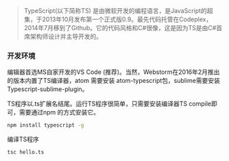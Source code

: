 > TypeScript(以下简称TS) 是由微软开发的编程语言，是JavaScript的超集，于2013年10月发布第一个正式版0.9。最先代码托管在Codeplex，2014年7月移到了Github。它的代码风格和C#很像，这是因为TS是由C#首席架构师设计并主导开发的。

### 开发环境
编辑器首选MS自家开发的VS Code (推荐)。当然，Webstorm在2016年2月推出的版本内置了TS编译器，atom 需要安装 atom-typescript包，sublime需要安装Typescript-sublime-plugin。

TS程序以.ts扩展名结尾。运行TS程序很简单，只需要安装编译器TS compile即可，需要通过npm 的方式安装它。

``` sh
npm install typescript -g
```
编译TS程序
``` sh
tsc hello.ts
```

### 
